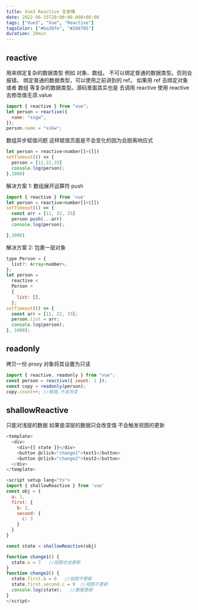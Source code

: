 ```yaml
---
title: Vue3 Reactive 全家桶
date: 2022-06-15T20:00:00.000+00:00
tags: ["Vue3", "Vue", "Reactive"]
tagsColor: ["#ba38fe", "#268785"]
duration: 20min
---
```


## reactive

用来绑定复杂的数据类型 例如 对象、数组。
不可以绑定普通的数据类型。否则会报错。
绑定普通的数据类型，可以使用之前讲到的 ref。
如果用 ref 去绑定对象 或者 数组 等复杂的数据类型。源码里面其实也是 去调用 reactive
使用 reactive 去修改值无须.value

```js
import { reactive } from "vue";
let person = reactive({
  name: "xxgw",
});
person.name = "xxGw";
```

数组异步赋值问题
这样赋值页面是不会变化的因为会脱离响应式

```js
let person = reactive<number[]>([])
setTimeout(() => {
  person = [11,22,33]
  console.log(person);
},1000)
```

解决方案 1: 数组展开运算符 push

```js
import { reactive } from 'vue'
let person = reactive<number[]>([])
setTimeout(() => {
  const arr = [11, 22, 33]
  person.push(...arr)
  console.log(person);

},1000)
```

解决方案 2: 包裹一层对象

```js
type Person = {
  list?: Array<number>,
};
let person =
  reactive <
  Person >
  {
    list: [],
  };
setTimeout(() => {
  const arr = [11, 22, 33];
  person.list = arr;
  console.log(person);
}, 1000);
```

## readonly

拷贝一份 proxy 对象将其设置为只读

```js
import { reactive, readonly } from "vue";
const person = reactive({ count: 1 });
const copy = readonly(person);
copy.count++; //报错,不会改变
```

## shallowReactive

只能对浅层的数据 如果是深层的数据只会改变值 不会触发视图的更新

```js
<template>
  <div>
    <div>{{ state }}</div>
    <button @click="change1">test1</button>
    <button @click="change2">test2</button>
  </div>
</template>

<script setup lang="ts">
import { shallowReactive } from 'vue'
const obj = {
  a: 1,
  first: {
    b: 2,
    second: {
      c: 3
    }
  }
}

const state = shallowReactive(obj)

function change1() {
  state.a = 7   //视图也会更新
}
function change2() {
  state.first.b = 8   //视图不更新
  state.first.second.c = 9  //视图不更新
  console.log(state);   //数据更新
}
</script>
```
